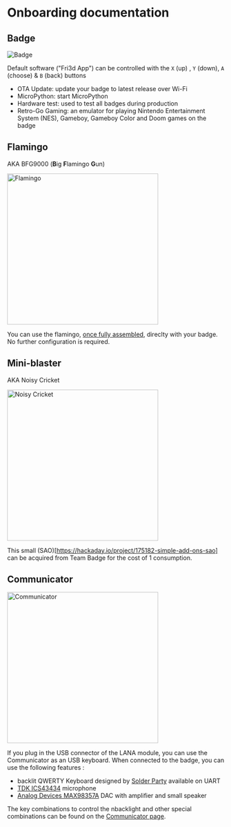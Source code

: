 # Onboarding documentation

## Badge

![Badge](../badge2024.jpg)

Default software ("Fri3d App") can be controlled with the `X` (up) , `Y` (down), `A` (choose) & `B` (back) buttons

- OTA Update: update your badge to latest release over Wi-Fi
- MicroPython: start MicroPython
- Hardware test: used to test all badges during production
- Retro-Go Gaming: an emulator for playing Nintendo Entertainment System (NES), Gameboy, Gameboy Color and Doom games on the badge

## Flamingo

AKA BFG9000 (**B**ig **F**lamingo **G**un)

<img src="../flamingo/done.jpg" alt="Flamingo" height="350"/>

You can use the flamingo, [once fully assembled](flamingo), direclty with your badge. No further configuration is required.

## Mini-blaster

AKA Noisy Cricket

<img src="../noisycricket/pin_header_alternate_orientation.png" alt="Noisy Cricket" height="350"/>

This small (SAO)[https://hackaday.io/project/175182-simple-add-ons-sao] can be acquired from Team Badge for the cost of 1 consumption.

## Communicator

<img src="../communicator/communicator_mounted.jpg" alt="Communicator" height="350"/>


If you plug in the USB connector of the LANA module, you can use the Communicator as an USB keyboard. When connected to the badge, you can use the following features : 

- backlit QWERTY Keyboard designed by [Solder Party](https://www.solder.party/) available on UART
- [TDK ICS43434](https://invensense.tdk.com/products/ics-43434/) microphone
- [Analog Devices MAX98357A](https://www.analog.com/en/products/max98357a.html) DAC with amplifier and small speaker

The key combinations to control the nbacklight and other special combinations can be found on the [Communicator page](communicator).